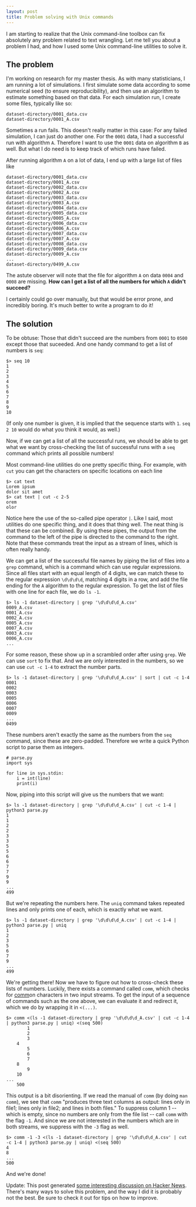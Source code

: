 ```yaml
---
layout: post
title: Problem solving with Unix commands
---
```

I am starting to realize that the Unix command-line toolbox can fix absolutely any problem related to text wrangling. Let me tell you about a problem I had, and how I used some Unix command-line utilities to solve it.

## The problem

I'm working on research for my master thesis. As with many statisticians, I am running a lot of simulations. I first simulate some data according to some numerical seed (to ensure reproducibility), and then use an algorithm to estimate something based on that data. For each simulation run, I create some files, typically like so:

```
dataset-directory/0001_data.csv
dataset-directory/0001_A.csv
```
Sometimes a run fails. This doesn't really matter in this case: For any failed simulation, I can just do another one. For the `0001` data, I had a successful run with algorithm `A`. Therefore I want to use the `0001` data on algorithm `B` as well. But what I do need is to keep track of which runs have failed.

After running algorithm `A` on a lot of data, I end up with a large list of files like

```
dataset-directory/0001_data.csv
dataset-directory/0001_A.csv
dataset-directory/0002_data.csv
dataset-directory/0002_A.csv
dataset-directory/0003_data.csv
dataset-directory/0003_A.csv
dataset-directory/0004_data.csv
dataset-directory/0005_data.csv
dataset-directory/0005_A.csv
dataset-directory/0006_data.csv
dataset-directory/0006_A.csv
dataset-directory/0007_data.csv
dataset-directory/0007_A.csv
dataset-directory/0008_data.csv
dataset-directory/0009_data.csv
dataset-directory/0009_A.csv
...
dataset-directory/0499_A.csv
```
The astute observer will note that the file for algorithm `A` on data `0004` and `0008` are missing. **How can I get a list of all the numbers for which `A` didn't succeed?**

I certainly could go over manually, but that would be error prone, and incredibly boring. It's much better to write a program to do it!

## The solution

To be obtuse: Those that didn't succeed are the numbers from `0001` to `0500` except those that suceeded. And one handy command to get a list of numbers is `seq`:

```
$> seq 10
1
2
3
4
5
6
7
8
9
10
```
(If only one number is given, it is implied that the sequence starts with `1`. `seq 2 10` would do what you think it would, as well.)

Now, if we can get a list of all the successful runs, we should be able to get what we want by cross-checking the list of successful runs with a `seq` command which prints all possible numbers!

Most command-line utilities do one pretty specific thing. For example, with `cut` you can get the characters on specific locations on each line

```
$> cat text
Lorem ipsum
dolor sit amet
$> cat text | cut -c 2-5
orem
olor
```
Notice here the use of the so-called pipe operator `|`. Like I said, most utilities do one specific thing, and it does that thing well. The neat thing is that these can be combined. By using these pipes, the output from the command to the left of the pipe is directed to the command to the right. Note that these commands treat the input as a stream of lines, which is often really handy.

We can get a list of the successful file names by piping the list of files into a `grep` command, which is a command which can use regular expressions. Since all files start with an equal length of 4 digits, we can match these to the regular expression `\d\d\d\d`, matching 4 digits in a row, and add the file ending for the `A` algorithm to the regular expression. To get the list of files with one line for each file, we do `ls -1`.

```
$> ls -1 dataset-directory | grep '\d\d\d\d_A.csv'
0009_A.csv
0001_A.csv
0002_A.csv
0005_A.csv
0007_A.csv
0003_A.csv
0006_A.csv
...
```
For some reason, these show up in a scrambled order after using `grep`. We can use `sort` to fix that. And we are only interested in the numbers, so we can use `cut -c 1-4` to extract the number parts.

```
$> ls -1 dataset-directory | grep '\d\d\d\d_A.csv' | sort | cut -c 1-4
0001
0002
0003
0005
0006
0007
0009
...
0499
```
These numbers aren't exactly the same as the numbers from the `seq` command, since these are zero-padded. Therefore we write a quick Python script to parse them as integers.

```
# parse.py
import sys

for line in sys.stdin:
    i = int(line)
    print(i)
```

Now, piping into this script will give us the numbers that we want:

```
$> ls -1 dataset-directory | grep '\d\d\d\d_A.csv' | cut -c 1-4 | python3 parse.py
1
1
2
2
3
3
5
5
6
6
7
7
9
9
...
499
```
But we're repeating the numbers here. The `uniq` command takes repeated lines and only prints one of each, which is exactly what we want.

```
$> ls -1 dataset-directory | grep '\d\d\d\d_A.csv' | cut -c 1-4 | python3 parse.py | uniq
1
2
3
5
6
7
9
...
499
```

We're getting there! Now we have to figure out how to cross-check these lists of numbers. Luckily, there exists a command called `comm`, which checks for <u>comm</u>on characters in two input streams. To get the input of a sequence of commands such as the one above, we can evaluate it and redirect it, which we do by wrapping it in `<(...)`.

```
$> comm <(ls -1 dataset-directory | grep '\d\d\d\d_A.csv' | cut -c 1-4 | python3 parse.py | uniq) <(seq 500)
        1
        2
        3
    4
        5
        6
        7
    8
        9
    10
...
    500
```
This output is a bit disorienting. If we read the manual of `comm` (by doing `man comm`), we see that `comm` "produces three text columns as output: lines only in file1; lines only in file2; and lines in both files." To suppress column 1 -- which is empty, since no numbers are only from the file list -- call `comm` with the flag `-1`. And since we are not interested in the numbers which are in both streams, we suppress with the `-3` flag as well.

```
$> comm -1 -3 <(ls -1 dataset-directory | grep '\d\d\d\d_A.csv' | cut -c 1-4 | python3 parse.py | uniq) <(seq 500)
4
8
...
500
```

And we're done!

Update: This post generated [some interesting discussion on Hacker News](https://news.ycombinator.com/item?id=19160659). There's many ways to solve this problem, and the way I did it is probably not the best. Be sure to check it out for tips on how to improve.